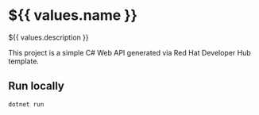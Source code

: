 # ${{ values.name }}

${{ values.description }}

This project is a simple C# Web API generated via Red Hat Developer Hub template.

## Run locally
```bash
dotnet run
